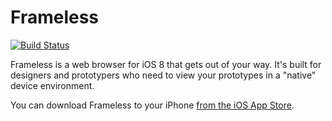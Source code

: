 Frameless
=========

[![Build Status](https://travis-ci.org/stakes/Frameless.svg)](https://travis-ci.org/stakes/Frameless)

Frameless is a web browser for iOS 8 that gets out of your way. It's built for designers and prototypers who need to view your prototypes in a "native" device environment.

You can download Frameless to your iPhone [from the iOS App Store](https://itunes.apple.com/us/app/id933580264).
